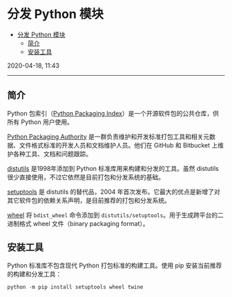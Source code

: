 # 分发 Python 模块

- [分发 Python 模块](#分发-python-模块)
  - [简介](#简介)
  - [安装工具](#安装工具)

2020-04-18, 11:43
***

## 简介

Python 包索引（[Python Packaging Index](https://pypi.org/)）是一个开源软件包的公共仓库，供所有 Python 用户使用。

[Python Packaging Authority](https://www.pypa.io/en/latest/) 是一群负责维护和开发标准打包工具和相关元数据、文件格式标准的开发人员和文档维护人员。他们在 GitHub 和 Bitbucket 上维护各种工具、文档和问题跟踪。

[distutils](https://docs.python.org/3/library/distutils.html#module-distutils) 是1998年添加到 Python 标准库用来构建和分发的工具。虽然 distutils 很少直接使用，不过它依然是目前打包和分发系统的基础。

[setuptools](https://setuptools.readthedocs.io/en/latest/) 是 distutils 的替代品，2004 年首次发布。它最大的优点是新增了对其它软件包的依赖关系声明，是目前推荐的打包和分发系统。

[wheel](https://wheel.readthedocs.io/en/stable/) 将 `bdist_wheel` 命令添加到 `distutils/setuptools`。用于生成跨平台的二进制格式 wheel 文件（binary packaging format）。

## 安装工具

Python 标准库不包含现代 Python 打包标准的构建工具。使用 pip 安装当前推荐的构建和分发工具：

```py
python -m pip install setuptools wheel twine
```

